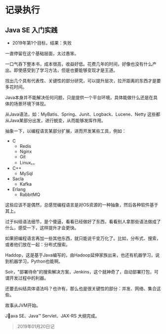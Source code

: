 #   记录执行

##  Java SE 入门实践 

-   2019年第1个目标，结果：失败

一直停留在这个基础层面，太过愚笨。

一口气吞下整本书，成本很高，收益好低。花费几年的时间，好像也没有什么产出。即使感受到了学习方法，但是也要能够变现才是王道。

找出几个具有代表性、关键性的部分研究，可以提升层次，拉开距离的东西才是要多花时间。

Java本身并不能解决任何问题，只是提供一个平台环境，具体能做什么还是在具体的场景环境下体现。

从Java语法，如：MyBatis、Spring、Junit、Logback、Lucene、Netty 这些都从Java某部分出发，进行蜕变，从而能够发挥作用。

抽象一下，以编程语言某部分扩展，进而开发某些工具，例如：
-   C
    -   Redis
    -   Nginx
    -   Git
    -   Linux。。
-   C++
    -   MySql
-   Sacla
    -   Kafka
-   Erlang
    -   RabbitMQ

这些应该不是偶然，总感觉编程语言是对OS资源的一种抽象，然后各种软件基于其上。

过于纠结语法细节，是个傻逼，看看已经做好了东西，看看别人拿那些语法做成了什么，感受一下，这样提升才会更快。

如果把编程语言再加一些其他东西，就只能说千变万化了。比如，分布式、搜索，或者他们放在一起：分布式搜索。

Haddop，这是基于Java编写的，由Hadoop延伸家族出来，也还有机器学习，说到机器学习，Python也能啊。

Solr，"部署待命"的搜索解决方案，Jenkins，这个就神奇了，自动部署打包，可谓开发过程中的利器。

还要去纠结具体语法吗？也许有，那么也是很关键性的部分：并发、网络、集合这些。

故事从JVM开始。

Java SE、Java™ Servlet、JAX-RS 大纲完成。

>   2019年01月20日记
